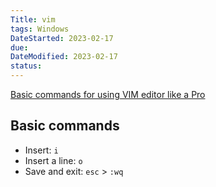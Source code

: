 ```yaml
---
Title: vim
tags: Windows
DateStarted: 2023-02-17
due:
DateModified: 2023-02-17
status:
---
```


[Basic commands for using VIM editor like a Pro](https://iq.opengenus.org/basic-commands-for-vim-editor/)

## Basic commands

- Insert: `i`
- Insert a line: `o`
- Save and exit: `esc` > `:wq`
